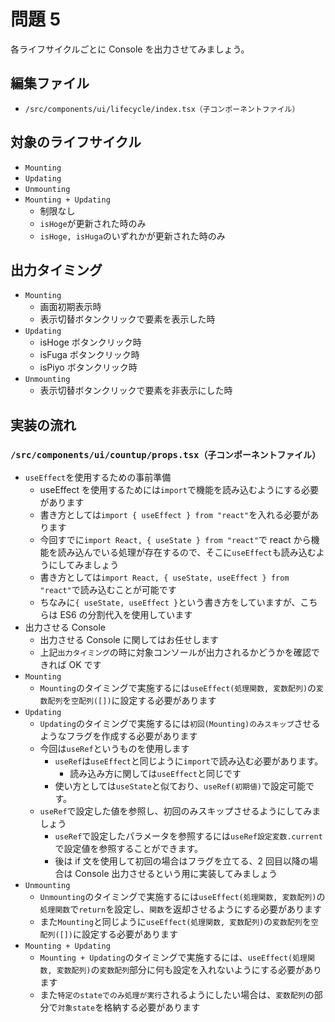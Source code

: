 # 問題 5

各ライフサイクルごとに Console を出力させてみましょう。

## 編集ファイル

- `/src/components/ui/lifecycle/index.tsx（子コンポーネントファイル）`

## 対象のライフサイクル

- `Mounting`
- `Updating`
- `Unmounting`
- `Mounting + Updating`
  - 制限なし
  - `isHoge`が更新された時のみ
  - `isHoge, isHuga`のいずれかが更新された時のみ

## 出力タイミング

- `Mounting`
  - 画面初期表示時
  - 表示切替ボタンクリックで要素を表示した時
- `Updating`
  - isHoge ボタンクリック時
  - isFuga ボタンクリック時
  - isPiyo ボタンクリック時
- `Unmounting`
  - 表示切替ボタンクリックで要素を非表示にした時

## 実装の流れ

### `/src/components/ui/countup/props.tsx（子コンポーネントファイル）`

- `useEffect`を使用するための事前準備
  - useEffect を使用するためには`import`で機能を読み込むようにする必要があります
  - 書き方としては`import { useEffect } from "react"`を入れる必要があります
  - 今回すでに`import React, { useState } from "react"`で react から機能を読み込んでいる処理が存在するので、そこに`useEffect`も読み込むようにしてみましょう
  - 書き方としては`import React, { useState, useEffect } from "react"`で読み込むことが可能です
  - ちなみに`{ useState, useEffect }`という書き方をしていますが、こちらは ES6 の分割代入を使用しています
- 出力させる Console
  - 出力させる Console に関してはお任せします
  - 上記`出力タイミング`の時に対象コンソールが出力されるかどうかを確認できれば OK です
- `Mounting`
  - `Mounting`のタイミングで実施するには`useEffect(処理関数, 変数配列)`の`変数配列`を`空配列([])`に設定する必要があります
- `Updating`
  - `Updating`のタイミングで実施するには`初回(Mounting)のみスキップ`させるようなフラグを作成する必要があります
  - 今回は`useRef`というものを使用します
    - `useRef`は`useEffect`と同じように`import`で読み込む必要があります。
      - 読み込み方に関しては`useEffect`と同じです
    - 使い方としては`useState`と似ており、`useRef(初期値)`で設定可能です。
  - `useRef`で設定した値を参照し、初回のみスキップさせるようにしてみましょう
    - `useRef`で設定したパラメータを参照するには`useRef設定変数.current`で設定値を参照することができます。
    - 後は if 文を使用して初回の場合はフラグを立てる、2 回目以降の場合は Console 出力させるという用に実装してみましょう
- `Unmounting`
  - `Unmounting`のタイミングで実施するには`useEffect(処理関数, 変数配列)`の`処理関数`で`return`を設定し、`関数`を返却させるようにする必要があります
  - また`Mounting`と同じように`useEffect(処理関数, 変数配列)`の`変数配列`を`空配列([])`に設定する必要があります
- `Mounting + Updating`
  - `Mounting + Updating`のタイミングで実施するには、`useEffect(処理関数, 変数配列)`の`変数配列`部分に何も設定を入れないようにする必要があります
  - また`特定のstateでのみ処理が実行`されるようにしたい場合は、`変数配列`の部分で`対象state`を格納する必要があります
